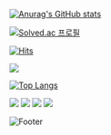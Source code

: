 [![Anurag's GitHub stats](https://github-readme-stats.vercel.app/api?username=borimong)](https://github.com/borimong/github-readme-stats)

[![Solved.ac
프로필](http://mazassumnida.wtf/api/v2/generate_badge?boj=kimhyunsu11)](https://solved.ac/kimhyunsu11)


[![Hits](https://hits.seeyoufarm.com/api/count/incr/badge.svg?url=https%3A%2F%2Fgithub.com%2Fborimong&count_bg=%23000000&title_bg=%23555555&icon=github.svg&icon_color=%23E7E7E7&title=hits&edge_flat=false)](https://hits.seeyoufarm.com)

  <img src="http://mazandi.herokuapp.com/api?handle={kimhyunsu11}&theme=warm"/>
  
  [![Top Langs](https://github-readme-stats.vercel.app/api/top-langs/?username=borimong)](https://github.com/borimong/github-readme-stats)


<img src="https://img.shields.io/badge/React-61DAFB?style=flat-square&logo=react&logoColor=black"/>
<img src="https://img.shields.io/badge/Html5-E34F26?style=flat-square&logo=html5&logoColor=white"/>
<img src="https://img.shields.io/badge/Css3-1572B6?style=flat-square&logo=css3&logoColor=white"/>
<img src="https://img.shields.io/badge/Javascript-F7DF1E?style=flat-square&logo=JavaScript&logoColor=white"/>



![Footer](https://capsule-render.vercel.app/api?type=waving&color=auto&height=200&section=footer)
